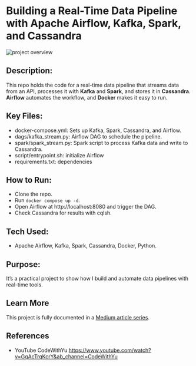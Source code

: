 # Building a Real-Time Data Pipeline with Apache Airflow, Kafka, Spark, and Cassandra

![project overview](https://miro.medium.com/v2/resize:fit:1100/format:webp/1*_lvtt1_2x0gYdklAbdIz1w.jpeg)

## Description:

This repo holds the code for a real-time data pipeline that streams data from an API, processes it with **Kafka** and **Spark**, and stores it in **Cassandra**. **Airflow** automates the workflow, and **Docker** makes it easy to run.

## Key Files:

- docker-compose.yml: Sets up Kafka, Spark, Cassandra, and Airflow.
- dags/kafka_stream.py: Airflow DAG to schedule the pipeline.
- spark/spark_stream.py: Spark script to process Kafka data and write to Cassandra.
- script/entrypoint.sh: initialize Airflow
- requirements.txt: dependencies

## How to Run:

- Clone the repo.
- Run `docker compose up -d`.
- Open Airflow at http://localhost:8080 and trigger the DAG.
- Check Cassandra for results with cqlsh.

##  Tech Used:

- Apache Airflow, Kafka, Spark, Cassandra, Docker, Python.


## Purpose:

It’s a practical project to show how I build and automate data pipelines with real-time tools.

## Learn More

This project is fully documented in a [Medium article series](https://medium.com/@jushijun/building-a-real-time-data-pipeline-with-apache-airflow-kafka-spark-and-cassandra-be4ee5be8843).


## References

- YouTube CodeWithYu https://www.youtube.com/watch?v=GqAcTrqKcrY&ab_channel=CodeWithYu